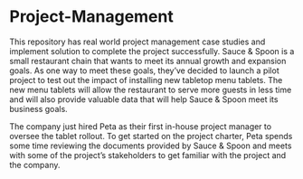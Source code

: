 # Project-Management
This repository has real world project management case studies and implement solution to complete the project successfully.
Sauce & Spoon is a small restaurant chain that wants to meet its annual growth and expansion goals. As one way to meet these goals, they’ve decided to launch a pilot project to test out the impact of installing new tabletop menu tablets. The new menu tablets will allow the restaurant to serve more guests in less time and will also provide valuable data that will help Sauce & Spoon meet its business goals.

The company just hired Peta as their first in-house project manager to oversee the tablet rollout. To get started on the project charter, Peta spends some time reviewing the documents provided by Sauce & Spoon and meets with some of the project’s stakeholders to get familiar with the project and the company.
